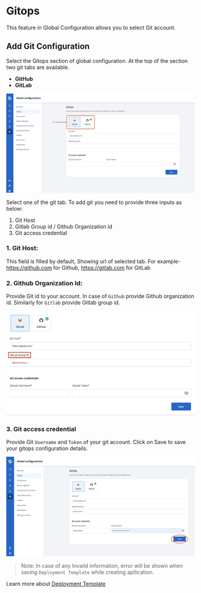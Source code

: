 # Gitops

This feature in Global Configuration allows you to select Git account.


## Add Git Configuration

Select the Gitops section of global configuration. At the top of the section two git tabs are available.

* **GitHub**
* **GitLab**

![](../../.gitbook/assets/gc-gitops-tab.png)

Select one of the git tab. To add git you need to provide three inputs as below:
1. Git Host
2. Gitlab Group id / Github Organization id
3. Git access credential

### 1. Git Host: 

This field is filled by default, Showing url of selected tab. For example- https://github.com for Github, https://gitlab.com for GitLab

### 2. Github Organization Id:

Provide Git id to your account. In case of `Github` provide Github organization id. Similarly for `Gitlab`
provide Gitlab group id.

![](../../.gitbook/assets/gc-gitops-id.png)

### 3. Git access credential

Provide Git `Username` and `Token` of your git account. Click on Save to save your gitops configuration details.
 

![](../../.gitbook/assets/gc-gitops-save.png)


> Note: In case of any Invalid information, error will be shown when saving `Deployment Template` while creating apllication.

Learn more about [Deployment Template](https://docs.devtron.ai/user-guide/creating-application/deployment-template)